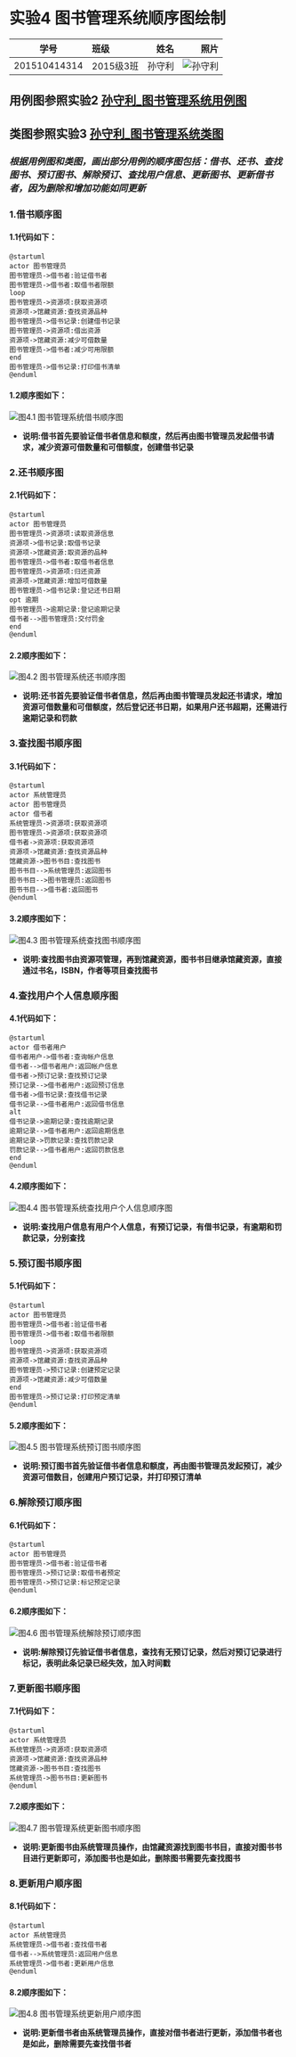 ﻿# 实验4 图书管理系统顺序图绘制
|    学号    |       班级       |      姓名     |    照片    | 
|:-------:|:------------- | ----------:|----------:|
|   201510414314  |     2015级3班    |   孙守利   |  ![](./psb.jpg "孙守利") |

## 用例图参照实验2 [孙守利_图书管理系统用例图](../test2/usecase.png "用例图")
## 类图参照实验3 [孙守利_图书管理系统类图](../test3/classDraw.png "类图")
### ***根据用例图和类图，画出部分用例的顺序图包括：借书、还书、查找图书、预订图书、解除预订、查找用户信息、更新图书、更新借书者，因为删除和增加功能如同更新***
### 1.借书顺序图
#### 1.1代码如下：
```
@startuml
actor 图书管理员
图书管理员->借书者:验证借书者
图书管理员->借书者:取借书者限额
loop
图书管理员->资源项:获取资源项
资源项->馆藏资源:查找资源品种
图书管理员->借书记录:创建借书记录
图书管理员->资源项:借出资源
资源项->馆藏资源:减少可借数量
图书管理员->借书者:减少可用限额
end
图书管理员->借书记录:打印借书清单
@enduml
```
#### 1.2顺序图如下：
![](./borrowBook.png '图4.1 图书管理系统借书顺序图')
* **说明:借书首先要验证借书者信息和额度，然后再由图书管理员发起借书请求，减少资源可借数量和可借额度，创建借书记录**
### 2.还书顺序图
#### 2.1代码如下：
```
@startuml
actor 图书管理员
图书管理员->资源项:读取资源信息
资源项->借书记录:取借书记录
资源项->馆藏资源:取资源的品种
图书管理员->借书者:取借书者信息
图书管理员->资源项:归还资源
资源项->馆藏资源:增加可借数量
图书管理员->借书记录:登记还书日期
opt 逾期
图书管理员->逾期记录:登记逾期记录
借书者-->图书管理员:交付罚金
end
@enduml
```
#### 2.2顺序图如下：
![](./returnBook.png '图4.2 图书管理系统还书顺序图')
* **说明:还书首先要验证借书者信息，然后再由图书管理员发起还书请求，增加资源可借数量和可借额度，然后登记还书日期，如果用户还书超期，还需进行逾期记录和罚款**
### 3.查找图书顺序图
#### 3.1代码如下：
```
@startuml
actor 系统管理员
actor 图书管理员
actor 借书者
系统管理员->资源项:获取资源项
图书管理员->资源项:获取资源项
借书者->资源项:获取资源项
资源项->馆藏资源:查找资源品种
馆藏资源->图书书目:查找图书
图书书目-->系统管理员:返回图书
图书书目-->图书管理员:返回图书
图书书目-->借书者:返回图书
@enduml
```
#### 3.2顺序图如下：
![](./findBook.png '图4.3 图书管理系统查找图书顺序图')
* **说明:查找图书由资源项管理，再到馆藏资源，图书书目继承馆藏资源，直接通过书名，ISBN，作者等项目查找图书**
### 4.查找用户个人信息顺序图
#### 4.1代码如下：
```
@startuml
actor 借书者用户
借书者用户->借书者:查询帐户信息
借书者-->借书者用户:返回帐户信息
借书者->预订记录:查找预订记录
预订记录-->借书者用户:返回预订信息
借书者->借书记录:查找借书记录
借书记录-->借书者用户:返回借书信息
alt
借书记录->逾期记录:查找逾期记录
逾期记录-->借书者用户:返回逾期信息
逾期记录->罚款记录:查找罚款记录
罚款记录-->借书者用户:返回罚款信息
end
@enduml
```
#### 4.2顺序图如下：
![](./findUserInfo.png '图4.4 图书管理系统查找用户个人信息顺序图')
* **说明:查找用户信息有用户个人信息，有预订记录，有借书记录，有逾期和罚款记录，分别查找**
### 5.预订图书顺序图
#### 5.1代码如下：
```
@startuml
actor 图书管理员
图书管理员->借书者:验证借书者
图书管理员->借书者:取借书者限额
loop
图书管理员->资源项:获取资源项
资源项->馆藏资源:查找资源品种
图书管理员->预订记录:创建预定记录
资源项->馆藏资源:减少可借数量
end
图书管理员->预订记录:打印预定清单
@enduml
```
#### 5.2顺序图如下：
![](./reserveBook.png '图4.5 图书管理系统预订图书顺序图')
* **说明:预订图书首先验证借书者信息和额度，再由图书管理员发起预订，减少资源可借数目，创建用户预订记录，并打印预订清单**
### 6.解除预订顺序图
#### 6.1代码如下：
```
@startuml
actor 图书管理员
图书管理员->借书者:验证借书者
图书管理员->预订记录:取借书者预定
图书管理员->预订记录:标记预定记录
@enduml
```
#### 6.2顺序图如下：
![](./liftReservation.png '图4.6 图书管理系统解除预订顺序图')
* **说明:解除预订先验证借书者信息，查找有无预订记录，然后对预订记录进行标记，表明此条记录已经失效，加入时间戳**
### 7.更新图书顺序图
#### 7.1代码如下：
```
@startuml
actor 系统管理员
系统管理员->资源项:获取资源项
资源项->馆藏资源:查找资源品种
馆藏资源->图书书目:查找图书
系统管理员->图书书目:更新图书
@enduml
```
#### 7.2顺序图如下：
![](./updateBook.png '图4.7 图书管理系统更新图书顺序图')
* **说明:更新图书由系统管理员操作，由馆藏资源找到图书书目，直接对图书书目进行更新即可，添加图书也是如此，删除图书需要先查找图书**
### 8.更新用户顺序图
#### 8.1代码如下：
```
@startuml
actor 系统管理员
系统管理员->借书者:查找借书者
借书者-->系统管理员:返回用户信息
系统管理员->借书者:更新用户信息
@enduml
```
#### 8.2顺序图如下：
![](./updateUser.png '图4.8 图书管理系统更新用户顺序图')
* **说明:更新借书者由系统管理员操作，直接对借书者进行更新，添加借书者也是如此，删除需要先查找借书者**

















